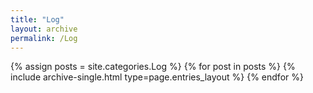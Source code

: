 ```yaml
---
title: "Log"
layout: archive
permalink: /Log
---
```



{% assign posts = site.categories.Log %}
{% for post in posts %} {% include archive-single.html type=page.entries_layout %} {% endfor %}